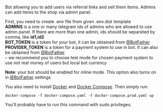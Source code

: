 Bot allowing you to add users via referral links and sell them items.
Admins can add items to the shop via admin panel.

First, you need to create .env file from given .env.dist template <br/>
<b>ADMINS</b> is a one or many telegram ids of admins who are allowed to use admin panel.
If there are more than one admin, ids should be separated by comma,
like <b>id1,id2</b> <br/>
<b>BOT_TOKEN</b> is a token for your bot, it can be obtained from
[@BotFather](https://t.me/BotFather) <br/>
<b>PROVIDER_TOKEN</b> is a token for a payment system to use in bot.
It can also be obtained from [@BotFather](https://t.me/BotFather) <br/> –
we recommend you to choose test mode for chosen payment system to use not real money of users
but local bot currency

<b>Note</b>: your bot should be enabled for inline mode.
This option also turns on in [@BotFather](https://t.me/BotFather) settings

You also need to install [Docker](https://docs.docker.com/get-docker/)
and [Docker Compose](https://docs.docker.com/compose/install/).
Then simply run:
```
docker-compose -f docker-compose.yaml -f docker-compose.prod.yaml up
```
You'll probably have to run this command with sudo privileges.
